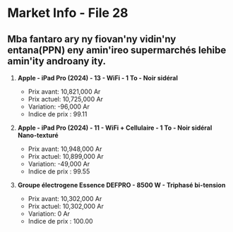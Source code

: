 # Market Info - File 28

## Mba fantaro ary ny fiovan'ny vidin'ny entana(PPN) eny amin'ireo supermarchés lehibe amin'ity androany ity.

1. **Apple - iPad Pro (2024) - 13 - WiFi - 1 To - Noir sidéral**
   - Prix avant: 10,821,000 Ar
   - Prix actuel: 10,725,000 Ar
   - Variation: -96,000 Ar
   - Indice de prix : 99.11

2. **Apple - iPad Pro (2024) - 11 - WiFi + Cellulaire - 1 To - Noir sidéral Nano-texturé**
   - Prix avant: 10,948,000 Ar
   - Prix actuel: 10,899,000 Ar
   - Variation: -49,000 Ar
   - Indice de prix : 99.55

3. **Groupe électrogene Essence DEFPRO - 8500 W - Triphasé bi-tension**
   - Prix avant: 10,302,000 Ar
   - Prix actuel: 10,302,000 Ar
   - Variation: 0 Ar
   - Indice de prix : 100.00

